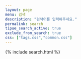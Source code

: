 ```yaml
---
layout: page
menu: 검색
description: "검색어를 입력해주세요."
permalink: search
tipue_search_active: true
exclude_from_search: true
css: ["tags.css","common.css"]
---
```

{% include search.html %}